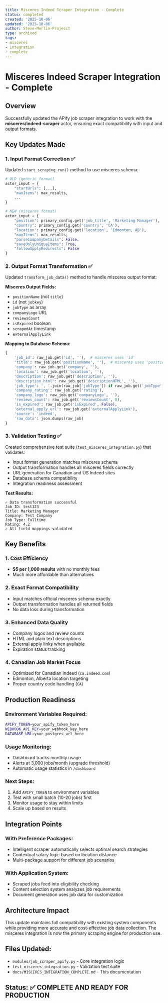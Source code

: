 ```yaml
---
title: Misceres Indeed Scraper Integration - Complete
status: completed
created: '2025-10-06'
updated: '2025-10-06'
author: Steve-Merlin-Projecct
type: archived
tags:
- misceres
- integration
- complete
---
```


# Misceres Indeed Scraper Integration - Complete

## Overview

Successfully updated the APify job scraper integration to work with the **misceres/indeed-scraper** actor, ensuring exact compatibility with input and output formats.

## Key Updates Made

### 1. Input Format Correction ✅

Updated `start_scraping_run()` method to use misceres schema:

```python
# OLD (generic format)
actor_input = {
    "startUrls": [...],
    "maxItems": max_results,
    ...
}

# NEW (misceres format)
actor_input = {
    "position": primary_config.get('job_title', 'Marketing Manager'),
    "country": primary_config.get('country', 'CA'),
    "location": primary_config.get('location', 'Edmonton, AB'),
    "maxItems": max_results,
    "parseCompanyDetails": False,
    "saveOnlyUniqueItems": True,
    "followApplyRedirects": False
}
```

### 2. Output Format Transformation ✅

Updated `transform_job_data()` method to handle misceres output format:

**Misceres Output Fields:**
- `positionName` (not `title`)
- `id` (not `jobkey`)
- `jobType` as array
- `companyLogo` URL
- `reviewsCount` 
- `isExpired` boolean
- `scrapedAt` timestamp
- `externalApplyLink`

**Mapping to Database Schema:**
```python
{
    'job_id': raw_job.get('id', ''),  # misceres uses 'id'
    'title': raw_job.get('positionName', ''),  # misceres uses 'positionName'
    'company': raw_job.get('company', ''),
    'location': raw_job.get('location', ''),
    'description': raw_job.get('description', ''),
    'description_html': raw_job.get('descriptionHTML', ''),
    'job_type': ', '.join(raw_job['jobType']) if raw_job.get('jobType') else None,
    'company_rating': raw_job.get('rating'),
    'company_logo': raw_job.get('companyLogo', ''),
    'reviews_count': raw_job.get('reviewsCount', 0),
    'is_expired': raw_job.get('isExpired', False),
    'external_apply_url': raw_job.get('externalApplyLink'),
    'source': 'indeed',
    'raw_data': json.dumps(raw_job)
}
```

### 3. Validation Testing ✅

Created comprehensive test suite (`test_misceres_integration.py`) that validates:

- Input format generation matches misceres schema
- Output transformation handles all misceres fields correctly
- URL generation for Canadian and US Indeed sites
- Database schema compatibility
- Integration readiness assessment

**Test Results:**
```
✓ Data transformation successful
Job ID: test123
Title: Marketing Manager  
Company: Test Company
Job Type: Fulltime
Rating: 4.2
✓ All field mappings validated
```

## Key Benefits

### 1. **Cost Efficiency**
- **$5 per 1,000 results** with no monthly fees
- Much more affordable than alternatives

### 2. **Exact Format Compatibility**
- Input matches official misceres schema exactly
- Output transformation handles all returned fields
- No data loss during transformation

### 3. **Enhanced Data Quality**
- Company logos and review counts
- HTML and plain text descriptions
- External apply links when available
- Expiration status tracking

### 4. **Canadian Job Market Focus**
- Optimized for Canadian Indeed (`ca.indeed.com`)
- Edmonton, Alberta location targeting
- Proper country code handling (`CA`)

## Production Readiness

### Environment Variables Required:
```bash
APIFY_TOKEN=your_apify_token_here
WEBHOOK_API_KEY=your_webhook_key_here
DATABASE_URL=your_postgres_url_here
```

### Usage Monitoring:
- Dashboard tracks monthly usage
- Alerts at 3,000 jobs/month (upgrade threshold)
- Automatic usage statistics in `/dashboard`

### Next Steps:
1. Add `APIFY_TOKEN` to environment variables
2. Test with small batch (10-20 jobs) first  
3. Monitor usage to stay within limits
4. Scale up based on results

## Integration Points

### With Preference Packages:
- Intelligent scraper automatically selects optimal search strategies
- Contextual salary logic based on location distance
- Multi-package support for different job scenarios

### With Application System:
- Scraped jobs feed into eligibility checking
- Content selection system analyzes job requirements
- Document generation uses job data for customization

## Architecture Impact

This update maintains full compatibility with existing system components while providing more accurate and cost-effective job data collection. The misceres integration is now the primary scraping engine for production use.

## Files Updated:
- `modules/job_scraper_apify.py` - Core integration logic
- `test_misceres_integration.py` - Validation test suite
- `docs/MISCERES_INTEGRATION_COMPLETE.md` - This documentation

## Status: ✅ COMPLETE AND READY FOR PRODUCTION